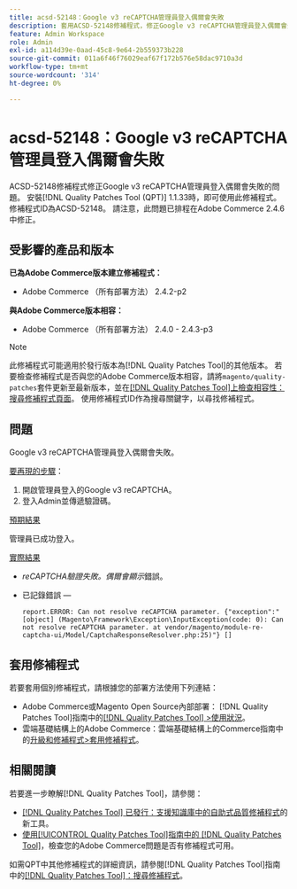 ```yaml
---
title: acsd-52148：Google v3 reCAPTCHA管理員登入偶爾會失敗
description: 套用ACSD-52148修補程式，修正Google v3 reCAPTCHA管理員登入偶爾會失敗的Adobe Commerce問題。
feature: Admin Workspace
role: Admin
exl-id: a114d39e-0aad-45c8-9e64-2b559373b228
source-git-commit: 011a6f46f76029eaf67f172b576e58dac9710a3d
workflow-type: tm+mt
source-wordcount: '314'
ht-degree: 0%

---
```


# acsd-52148：Google v3 reCAPTCHA管理員登入偶爾會失敗

ACSD-52148修補程式修正Google v3 reCAPTCHA管理員登入偶爾會失敗的問題。 安裝[!DNL Quality Patches Tool (QPT)] 1.1.33時，即可使用此修補程式。 修補程式ID為ACSD-52148。 請注意，此問題已排程在Adobe Commerce 2.4.6中修正。

## 受影響的產品和版本

**已為Adobe Commerce版本建立修補程式：**

* Adobe Commerce （所有部署方法） 2.4.2-p2

**與Adobe Commerce版本相容：**

* Adobe Commerce （所有部署方法） 2.4.0 - 2.4.3-p3

>[!NOTE]
>
>此修補程式可能適用於發行版本為[!DNL Quality Patches Tool]的其他版本。 若要檢查修補程式是否與您的Adobe Commerce版本相容，請將`magento/quality-patches`套件更新至最新版本，並在[[!DNL Quality Patches Tool]上檢查相容性：搜尋修補程式頁面](https://experienceleague.adobe.com/tools/commerce-quality-patches/index.html)。 使用修補程式ID作為搜尋關鍵字，以尋找修補程式。

## 問題

Google v3 reCAPTCHA管理員登入偶爾會失敗。

<u>要再現的步驟</u>：

1. 開啟管理員登入的Google v3 reCAPTCHA。
1. 登入Admin並傳遞驗證碼。

<u>預期結果</u>

管理員已成功登入。

<u>實際結果</u>

* *reCAPTCHA驗證失敗。偶爾會顯示*&#x200B;錯誤。
* 已記錄錯誤 — 

  ```
  report.ERROR: Can not resolve reCAPTCHA parameter. {"exception":"[object] (Magento\Framework\Exception\InputException(code: 0): Can not resolve reCAPTCHA parameter. at vendor/magento/module-re-captcha-ui/Model/CaptchaResponseResolver.php:25)"} []
  ```

## 套用修補程式

若要套用個別修補程式，請根據您的部署方法使用下列連結：

* Adobe Commerce或Magento Open Source內部部署： [!DNL Quality Patches Tool]指南中的[[!DNL Quality Patches Tool] >使用狀況](/help/tools/quality-patches-tool/usage.md)。
* 雲端基礎結構上的Adobe Commerce：雲端基礎結構上的Commerce指南中的[升級和修補程式>套用修補程式](https://experienceleague.adobe.com/docs/commerce-cloud-service/user-guide/develop/upgrade/apply-patches.html)。

## 相關閱讀

若要進一步瞭解[!DNL Quality Patches Tool]，請參閱：

* [[!DNL Quality Patches Tool] 已發行：支援知識庫中的自助式品質修補程式](https://experienceleague.adobe.com/en/docs/commerce-operations/tools/quality-patches-tool/quality-patches-tool-to-self-serve-quality-patches)的新工具。
* [使用[!UICONTROL Quality Patches Tool]指南中的 [!DNL Quality Patches Tool]](/help/tools/quality-patches-tool/patches-available-in-qpt/check-patch-for-magento-issue-with-magento-quality-patches.md)，檢查您的Adobe Commerce問題是否有修補程式可用。


如需QPT中其他修補程式的詳細資訊，請參閱[!DNL Quality Patches Tool]指南中的[[!DNL Quality Patches Tool]：搜尋修補程式](https://experienceleague.adobe.com/tools/commerce-quality-patches/index.html)。
